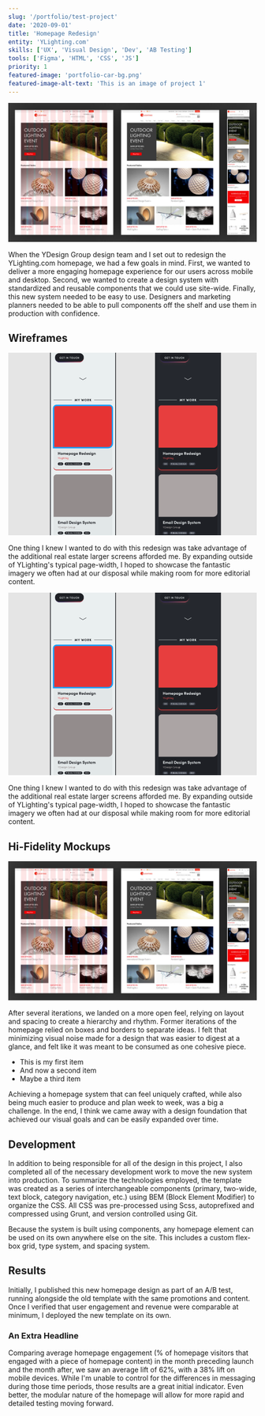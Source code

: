 ```yaml
---
slug: '/portfolio/test-project'
date: '2020-09-01'
title: 'Homepage Redesign'
entity: 'YLighting.com'
skills: ['UX', 'Visual Design', 'Dev', 'AB Testing']
tools: ['Figma', 'HTML', 'CSS', 'JS']
priority: 1
featured-image: 'portfolio-car-bg.png'
featured-image-alt-text: 'This is an image of project 1'
---
```


![Test Body Image](yl-hpredesign-3-hi-fidelity.jpg)

When the YDesign Group design team and I set out to redesign the YLighting.com homepage, we had a few goals in mind. First, we wanted to deliver a more engaging homepage experience for our users across mobile and desktop. Second, we wanted to create a design system with standardized and reusable components that we could use site-wide. Finally, this new system needed to be easy to use. Designers and marketing planners needed to be able to pull components off the shelf and use them in production with confidence.

## Wireframes

![Test Body Image](test-image.png)

One thing I knew I wanted to do with this redesign was take advantage of the additional real estate larger screens afforded me. By expanding outside of YLighting's typical page-width, I hoped to showcase the fantastic imagery we often had at our disposal while making room for more editorial content.

![Test Body Image](test-image.png)

One thing I knew I wanted to do with this redesign was take advantage of the additional real estate larger screens afforded me. By expanding outside of YLighting's typical page-width, I hoped to showcase the fantastic imagery we often had at our disposal while making room for more editorial content.

## Hi-Fidelity Mockups

![Test Body Image](yl-hpredesign-3-hi-fidelity.jpg)

After several iterations, we landed on a more open feel, relying on layout and spacing to create a hierarchy and rhythm. Former iterations of the homepage relied on boxes and borders to separate ideas. I felt that minimizing visual noise made for a design that was easier to digest at a glance, and felt like it was meant to be consumed as one cohesive piece.

- This is my first item
- And now a second item
- Maybe a third item

Achieving a homepage system that can feel uniquely crafted, while also being much easier to produce and plan week to week, was a big a challenge. In the end, I think we came away with a design foundation that achieved our visual goals and can be easily expanded over time.

## Development

In addition to being responsible for all of the design in this project, I also completed all of the necessary development work to move the new system into production. To summarize the technologies employed, the template was created as a series of interchangeable components (primary, two-wide, text block, category navigation, etc.) using BEM (Block Element Modifier) to organize the CSS. All CSS was pre-processed using Scss, autoprefixed and compressed using Grunt, and version controlled using Git.

Because the system is built using components, any homepage element can be used on its own anywhere else on the site. This includes a custom flex-box grid, type system, and spacing system.

## Results

Initially, I published this new homepage design as part of an A/B test, running alongside the old template with the same promotions and content. Once I verified that user engagement and revenue were comparable at minimum, I deployed the new template on its own.

### An Extra Headline

Comparing average homepage engagement (% of homepage visitors that engaged with a piece of homepage content) in the month preceding launch and the month after, we saw an average lift of 62%, with a 38% lift on mobile devices. While I'm unable to control for the differences in messaging during those time periods, those results are a great initial indicator. Even better, the modular nature of the homepage will allow for more rapid and detailed testing moving forward.
